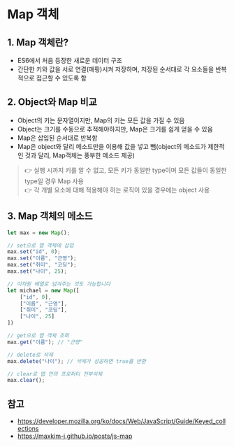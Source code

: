 # Map 객체
## 1. Map 객체란?
- ES6에서 처음 등장한 새로운 데이터 구조
- 간단한 키와 값을 서로 연결(매핑)시켜 저장하며, 저장된 순서대로 각 요소들을 반복적으로 접근할 수 있도록 함
## 2. Object와 Map 비교
- Object의 키는 문자열이지만, Map의 키는 모든 값을 가질 수 있음
- Object는 크기를 수동으로 추적해야하지만, Map은 크기를 쉽게 얻을 수 있음
- Map은 삽입된 순서대로 반복함
- Map은 object와 달리 메소드만을 이용해 값을 넣고 뺌(object의 메소드가 제한적인 것과 달리, Map객체는 풍부한 메소드 제공)
> 👉 실행 시까지 키를 알 수 없고, 모든 키가 동일한 type이며 모든 값들이 동일한 type일 경우 Map 사용<br>
> 👉 각 개별 요소에 대해 적용해야 하는 로직이 있을 경우에는 object 사용

## 3. Map 객체의 메소드
```javascript
let max = new Map();

// set으로 맵 객체에 삽입
max.set("id", 0);
max.set("이름", "근영");
max.set("취미", "코딩");
max.set("나이", 25);

// 이차원 배열로 넘겨주는 것도 가능합니다
let michael = new Map([
    ["id", 0],
    ["이름", "근영"],
    ["취미", "코딩"],
    ["나이", 25]
])

// get으로 맵 객체 조회
max.get("이름"); // "근영"

// delete로 삭제
max.delete("나이"); // 삭제가 성공하면 true를 반환

// clear로 맵 안의 프로퍼티 전부삭제
max.clear();
```


## 참고
- https://developer.mozilla.org/ko/docs/Web/JavaScript/Guide/Keyed_collections
- https://maxkim-j.github.io/posts/js-map
